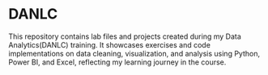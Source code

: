 # DANLC
This repository contains lab files and projects created during my Data Analytics(DANLC) training. It showcases exercises and code implementations on data cleaning, visualization, and analysis using Python, Power BI, and Excel, reflecting my learning journey in the course.
